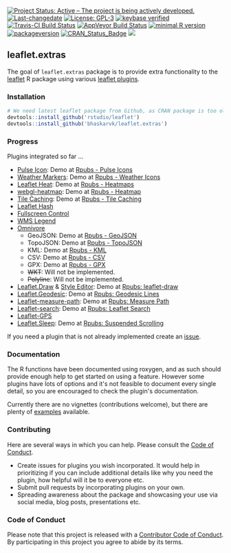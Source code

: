 
[![Project Status: Active – The project is being actively developed.](http://www.repostatus.org/badges/latest/active.svg)](http://www.repostatus.org/#active) [![Last-changedate](https://img.shields.io/badge/last%20change-2017--06--25-green.svg)](/commits/master) [![License: GPL-3](https://img.shields.io/badge/License-GPLv3-yellow.svg)](https://opensource.org/licenses/GPL-3.0) [![keybase verified](https://img.shields.io/badge/keybase-verified-brightgreen.svg)](https://gist.github.com/bhaskarvk/46fbf2ba7b5713151d7e) [![Travis-CI Build Status](https://travis-ci.org/bhaskarvk/leaflet.extras.svg?branch=master)](https://travis-ci.org/bhaskarvk/leaflet.extras) [![AppVeyor Build Status](https://ci.appveyor.com/api/projects/status/github/bhaskarvk/leaflet.extras?branch=master&svg=true)](https://ci.appveyor.com/project/bhaskarvk/leaflet.extras) [![minimal R version](https://img.shields.io/badge/R%3E%3D-3.1.0-6666ff.svg)](https://cran.r-project.org/) [![packageversion](https://img.shields.io/badge/Package%20version-0.2-orange.svg?style=flat-square)](commits/master) [![CRAN\_Status\_Badge](http://www.r-pkg.org/badges/version/leaflet.extras)](https://cran.r-project.org/package=leaflet.extras) [![](http://cranlogs.r-pkg.org/badges/grand-total/leaflet.extras)](http://cran.rstudio.com/web/packages/leaflet.extras/index.html)

leaflet.extras
--------------

The goal of `leaflet.extras` package is to provide extra functionality to the [leaflet](https://cran.r-project.org/web/packages/leaflet/index.html) R package using various [leaflet plugins](http://leafletjs.com/plugins).

### Installation

``` r
# We need latest leaflet package from Github, as CRAN package is too old.
devtools::install_github('rstudio/leaflet')
devtools::install_github('bhaskarvk/leaflet.extras')
```

### Progress

Plugins integrated so far ...

-   [Pulse Icon](https://github.com/mapshakers/leaflet-icon-pulse): Demo at [Rpubs - Pulse Icons](http://rpubs.com/bhaskarvk/leaflet-pulseIcon)
-   [Weather Markers](https://github.com/tallsam/Leaflet.weather-markers): Demo at [Rpubs - Weather Icons](http://rpubs.com/bhaskarvk/leaflet-weather)
-   [Leaflet Heat](https://github.com/Leaflet/Leaflet.heat): Demo at [Rpubs - Heatmaps](http://rpubs.com/bhaskarvk/leaflet-heat)
-   [webgl-heatmap](https://github.com/ursudio/webgl-heatmap-leaflet): Demo at [Rpubs - Heatmap](http://rpubs.com/bhaskarvk/leaflet-heatmap)
-   [Tile Caching](https://github.com/MazeMap/Leaflet.TileLayer.PouchDBCached): Demo at [Rpubs - Tile Caching](http://rpubs.com/bhaskarvk/TileLayer-Caching)
-   [Leaflet Hash](https://github.com/mlevans/leaflet-hash)
-   [Fullscreen Control](https://github.com/Leaflet/Leaflet.fullscreen)
-   [WMS Legend](https://github.com/kartoza/leaflet-wms-legend)
-   [Omnivore](https://github.com/mapbox/leaflet-omnivore)
    -   GeoJSON: Demo at [Rpubs - GeoJSON](http://rpubs.com/bhaskarvk/geojsonv2)
    -   TopoJSON: Demo at [Rpubs - TopoJSON](http://rpubs.com/bhaskarvk/topojsonv2)
    -   KML: Demo at [Rpubs - KML](http://rpubs.com/bhaskarvk/kml)
    -   CSV: Demo at [Rpubs - CSV](http://rpubs.com/bhaskarvk/csv)
    -   GPX: Demo at [Rpubs - GPX](http://rpubs.com/bhaskarvk/gpx)
    -   ~~WKT~~: Will not be implemented.
    -   ~~Polyline~~: Will not be implemented.
-   [Leaflet.Draw](https://github.com/Leaflet/Leaflet.draw) & [Style Editor](https://github.com/dwilhelm89/Leaflet.StyleEditor): Demo at [Rpubs: leaflet-draw](http://rpubs.com/bhaskarvk/leaflet-draw)
-   [Leaflet.Geodesic](https://github.com/henrythasler/Leaflet.Geodesic): Demo at [Rpubs: Geodesic Lines](http://rpubs.com/bhaskarvk/geodesic)
-   [Leaflet-measure-path](https://github.com/ProminentEdge/leaflet-measure-path): Demo at [Rpubs: Measure Path](http://rpubs.com/bhaskarvk/measure-path)
-   [Leaflet-search](https://github.com/stefanocudini/leaflet-search): Demo at [Rpubs: Leaflet Search](http://rpubs.com/bhaskarvk/leaflet-search)
-   [Leaflet-GPS](https://github.com/stefanocudini/leaflet-gps)
-   [Leaflet.Sleep](https://github.com/CliffCloud/Leaflet.Sleep): Demo at [Rpubs: Suspended Scrolling](http://rpubs.com/bhaskarvk/suspended-scroll)

If you need a plugin that is not already implemented create an [issue](https://github.com/bhaskarvk/leaflet.extras/issues/new).

### Documentation

The R functions have been documented using roxygen, and as such should provide enough help to get started on using a feature. However some plugins have lots of options and it's not feasible to document every single detail, so you are encouraged to check the plugin's documentation.

Currently there are no vignettes (contributions welcome), but there are plenty of [examples](https://github.com/bhaskarvk/leaflet.extras/tree/master/inst/examples) available.

### Contributing

Here are several ways in which you can help. Please consult the [Code of Conduct](CONDUCT.md).

-   Create issues for plugins you wish incorporated. It would help in prioritizing if you can include additional details like why you need the plugin, how helpful will it be to everyone etc.
-   Submit pull requests by incorporating plugins on your own.
-   Spreading awareness about the package and showcasing your use via social media, blog posts, presentations etc.

### Code of Conduct

Please note that this project is released with a [Contributor Code of Conduct](CONDUCT.md). By participating in this project you agree to abide by its terms.
